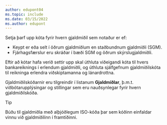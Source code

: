 ```yaml
---
author: edupont04
ms.topic: include
ms.date: 03/15/2022
ms.author: edupont
---
```

Setja þarf upp kóta fyrir hvern gjaldmiðil sem notaður er ef:

- Keypt er eða selt í öðrum gjaldmiðlum en staðbundnum gjaldmiðli (SGM).  
- Fjárhagsfærslur eru skráðar í bæði SGM og öðrum skýrslugjaldmiðli.  

Eftir að kótar hafa verið settir upp skal úthluta viðeigandi kóta til hvers bankareiknings í erlendum gjaldmiðli, og úthluta sjálfgefnum gjaldmiðilskóta til reikninga erlendra viðskiptamanna og lánardrottna.

Gjaldmiðilskóðarnir eru tilgreindir í listanum **Gjaldmiðlar**, þ.m.t. viðbótarupplýsingar og stillingar sem eru nauðsynlegar fyrir hvern gjaldmiðilskóða.

> [!TIP]
> Búðu til gjaldmiðla með alþjóðlegum ISO-kóða þar sem kóðinn einfaldar vinnu við gjaldmiðilinn í framtíðinni.
